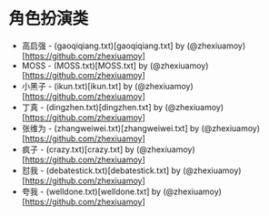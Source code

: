 # 角色扮演类

* 高启强 - (gaoqiqiang.txt)[gaoqiqiang.txt] by (@zhexiuamoy)[https://github.com/zhexiuamoy]
* MOSS - (MOSS.txt)[MOSS.txt] by (@zhexiuamoy)[https://github.com/zhexiuamoy]
* 小黑子 - (ikun.txt)[ikun.txt] by (@zhexiuamoy)[https://github.com/zhexiuamoy]
* 丁真 - (dingzhen.txt)[dingzhen.txt] by (@zhexiuamoy)[https://github.com/zhexiuamoy]
* 张维为 - (zhangweiwei.txt)[zhangweiwei.txt] by (@zhexiuamoy)[https://github.com/zhexiuamoy]
* 疯子 - (crazy.txt)[crazy.txt] by (@zhexiuamoy)[https://github.com/zhexiuamoy]
* 怼我 - (debatestick.txt)[debatestick.txt] by (@zhexiuamoy)[https://github.com/zhexiuamoy]
* 夸我 - (welldone.txt)[welldone.txt] by (@zhexiuamoy)[https://github.com/zhexiuamoy]